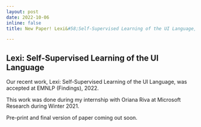 ```yaml
---
layout: post
date: 2022-10-06
inline: false
title: New Paper! Lexi&#58;Self-Supervised Learning of the UI Language, accepted at EMNLP(Findings), 2022

---
```


## Lexi: Self-Supervised Learning of the UI Language 

Our recent work, Lexi: Self-Supervised Learning of the UI Language, was accepted at EMNLP (Findings), 2022. 

This work was done during my internship with Oriana Riva at Microsoft Research during Winter 2021.

Pre-print and final version of paper coming out soon.

<!-- ACL 2022 Slides: [slides](/assets/acl_2022_qeb_slides.pdf) -->